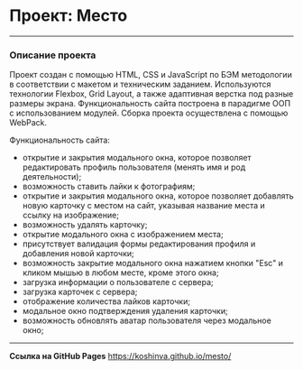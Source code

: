 # Проект: Место
---
### Описание проекта

Проект создан с помощью HTML, CSS и JavaScript по БЭМ методологии в соответствии с макетом и техническим заданием. Используются технологии Flexbox, Grid Layout, а также адаптивная верстка под разные размеры экрана. Функциональность сайта построена в парадигме ООП с использованием модулей. Сборка проекта осуществлена с помощью WebPack.

Функциональность сайта:
* открытие и закрытия модального окна, которое позволяет редактировать профиль пользователя (менять имя и род деятельности);
* возможность ставить лайки к фотографиям;
* открытие и закрытия модального окна, которое позволяет добавлять новую карточку с местом на сайт, указывая название места и ссылку на изображение;
* возможность удалять карточку;
* открытие модального окна с изображением места;
* присутствует валидация формы редактирования профиля и добавления новой карточки;
* возможность закрытие модального окна нажатием кнопки "Esc" и  кликом мышью в любом месте, кроме этого окна;
* загрузка информации о пользователе с сервера;
* загрузка карточек с сервера;
* отображение количества лайков карточки;
* модальное окно подтверждения удаления карточки;
* возможность обновлять аватар пользователя через модальное окно;


---

__Ссылка на GitHub Pages__ https://koshinva.github.io/mesto/